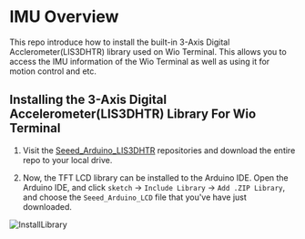 # IMU Overview

This repo introduce how to install the built-in 3-Axis Digital Acclerometer(LIS3DHTR) library used on Wio Terminal. This allows you to access the IMU information of the Wio Terminal as well as using it for motion control and etc.

## Installing the 3-Axis Digital Accelerometer(LIS3DHTR) Library For Wio Terminal

1. Visit the [Seeed_Arduino_LIS3DHTR](https://github.com/Seeed-Studio/Seeed_Arduino_LIS3DHTR/tree/master) repositories and download the entire repo to your local drive.

2. Now, the TFT LCD library can be installed to the Arduino IDE. Open the Arduino IDE, and click `sketch` -> `Include Library` -> `Add .ZIP Library`, and choose the `Seeed_Arduino_LCD` file that you've have just downloaded.

![InstallLibrary](https://files.seeedstudio.com/wiki/Wio-Terminal/img/Xnip2019-11-21_15-50-13.jpg)
